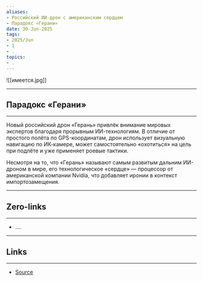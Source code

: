 ```yaml
---
aliases: 
- Российский ИИ-дрон с американским сердцем
- Парадокс «Герани»
date: 30-Jun-2025
tags:
- 2025/Jun
- 1
- .
topics:
- .
---
```

![[имеется.jpg]]

-----
##  Парадокс «Герани»
-----
Новый российский дрон «Герань» привлёк внимание мировых экспертов благодаря прорывным ИИ-технологиям. В отличие от простого полёта по GPS-координатам, дрон использует визуальную навигацию по ИК-камере, может самостоятельно «охотиться» на цель при подлёте и уже применяет роевые тактики.

Несмотря на то, что «Герань» называют самым развитым дальним ИИ-дроном в мире, его технологическое «сердце» — процессор от американской компании Nvidia, что добавляет иронии в контекст импортозамещения.

---
## Zero-links
---
- ....

---
## Links
---
- [Source](https://t.me/turboproject/1799)